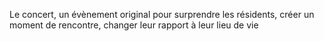 
Le concert, un évènement original pour surprendre les résidents, créer un moment de rencontre, changer leur rapport à leur lieu de vie